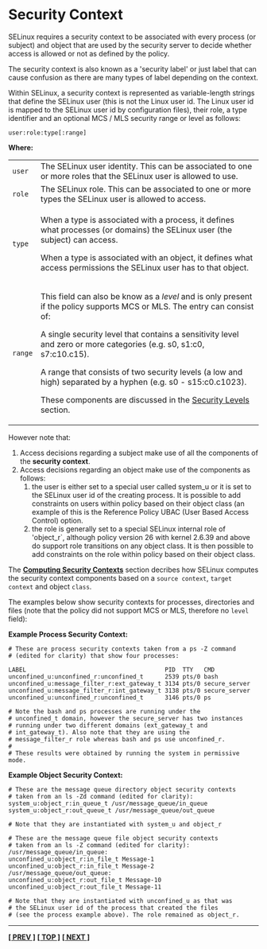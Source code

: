 # Security Context

SELinux requires a security context to be associated with every process
(or subject) and object that are used by the security server to decide
whether access is allowed or not as defined by the policy.

The security context is also known as a 'security label' or just label
that can cause confusion as there are many types of label depending on
the context.

Within SELinux, a security context is represented as variable-length
strings that define the SELinux user (this is not the Linux user id. The
Linux user id is mapped to the SELinux user id by configuration files),
their role, a type identifier and an optional MCS / MLS security range or
level as follows:

`user:role:type[:range]`

**Where:**

<table>
<tbody>
<tr>
<td><code>user</code></td>
<td>The SELinux user identity. This can be associated to one or more roles that the SELinux user is allowed to use.</td>
</tr>
<tr>
<td><code>role</code></td>
<td>The SELinux role. This can be associated to one or more types the SELinux user is allowed to access.</td>
</tr>
<tr>
<td><code>type</code></td>
<td><p>When a type is associated with a process, it defines what processes (or domains) the SELinux user (the subject) can access.</p>
<p>When a type is associated with an object, it defines what access permissions the SELinux user has to that object.</p></td>
</tr>
<tr>
<td><code>range</code></td>
<td><p>This field can also be know as a <em>level</em> and is only present if the policy supports MCS or MLS. The entry can consist of:
<p>A single security level that contains a sensitivity level and zero or more categories (e.g. s0, s1:c0, s7:c10.c15).</p>
<p>A range that consists of two security levels (a low and high) separated by a hyphen (e.g. s0 - s15:c0.c1023).</p>
<p>These components are discussed in the <a href="mls_mcs.md#security-levels">Security Levels</a> section.</p></td>
</tr>
</tbody>
</table>

However note that:

1.  Access decisions regarding a subject make use of all the components
    of the **security context**.
2.  Access decisions regarding an object make use of the components as
    follows:
    1.  the user is either set to a special user called system_u or it
        is set to the SELinux user id of the creating process. It is
        possible to add constraints on users within policy based on
        their object class (an example of this is the Reference Policy
        UBAC (User Based Access Control) option.
    2.  the role is generally set to a special SELinux internal role of
        'object_r`, although policy version 26 with kernel 2.6.39 and
        above do support role transitions on any object class. It is
        then possible to add constraints on the role within policy
        based on their object class.

The [**Computing Security Contexts**](computing_security_contexts.md#computing-security-contexts)
section decribes how SELinux computes the security context components based
on a `source context`, `target context` and object `class`.

The examples below show security contexts for processes, directories and files
(note that the policy did not support MCS or MLS, therefore no `level` field):

**Example Process Security Context:**

```
# These are process security contexts taken from a ps -Z command
# (edited for clarity) that show four processes:

LABEL                                       PID  TTY   CMD
unconfined_u:unconfined_r:unconfined_t      2539 pts/0 bash
unconfined_u:message_filter_r:ext_gateway_t 3134 pts/0 secure_server
unconfined_u:message_filter_r:int_gateway_t 3138 pts/0 secure_server
unconfined_u:unconfined_r:unconfined_t      3146 pts/0 ps

# Note the bash and ps processes are running under the
# unconfined_t domain, however the secure_server has two instances
# running under two different domains (ext_gateway_t and
# int_gateway_t). Also note that they are using the
# message_filter_r role whereas bash and ps use unconfined_r.
#
# These results were obtained by running the system in permissive mode.
```

**Example Object Security Context:**

```
# These are the message queue directory object security contexts
# taken from an ls -Zd command (edited for clarity):
system_u:object_r:in_queue_t /usr/message_queue/in_queue
system_u:object_r:out_queue_t /usr/message_queue/out_queue

# Note that they are instantiated with system_u and object_r
```

```
# These are the message queue file object security contexts
# taken from an ls -Z command (edited for clarity):
/usr/message_queue/in_queue:
unconfined_u:object_r:in_file_t Message-1
unconfined_u:object_r:in_file_t Message-2
/usr/message_queue/out_queue:
unconfined_u:object_r:out_file_t Message-10
unconfined_u:object_r:out_file_t Message-11

# Note that they are instantiated with unconfined_u as that was
# the SELinux user id of the process that created the files
# (see the process example above). The role remained as object_r.
```


<!-- %CUTHERE% -->

---
**[[ PREV ]](type_enforcement.md)** **[[ TOP ]](#)** **[[ NEXT ]](subjects.md)**
